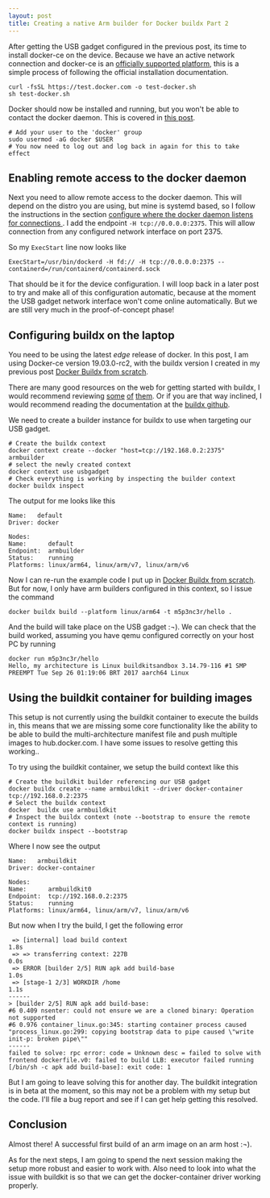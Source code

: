 ```yaml
---
layout: post
title: Creating a native Arm builder for Docker buildx Part 2
---
```


After getting the USB gadget configured in the previous post, its time to install docker-ce on the device.  Because we have an active network connection and docker-ce is an [officially supported platform](https://docs.docker.com/install/), this is a simple process of following the official installation documentation.

    curl -fsSL https://test.docker.com -o test-docker.sh
    sh test-docker.sh

Docker should now be installed and running, but you won't be able to contact the docker daemon.  This is covered in [this post](https://docs.docker.com/install/linux/linux-postinstall/).

    # Add your user to the 'docker' group
    sudo usermod -aG docker $USER
    # You now need to log out and log back in again for this to take effect

## Enabling remote access to the docker daemon
Next you need to allow remote access to the docker daemon.  This will depend on the distro you are using, but mine is systemd based, so I follow the instructions in the section [configure where the docker daemon listens for connections ](https://docs.docker.com/install/linux/linux-postinstall/#configure-where-the-docker-daemon-listens-for-connections).  I add the endpoint  ```-H tcp://0.0.0.0:2375```.  This will allow connection from any configured network interface on port 2375.

So my ```ExecStart``` line now looks like

    ExecStart=/usr/bin/dockerd -H fd:// -H tcp://0.0.0.0:2375 --containerd=/run/containerd/containerd.sock


That should be it for the device configuration.  I will loop back in a later post to try and make all of this configuration automatic, because at the moment the USB gadget network interface won't come online automatically.  But we are still very much in the proof-of-concept phase!

## Configuring buildx on the laptop
You need to be using the latest _edge_ release of docker.  In this post, I am using Docker-ce version 19.03.0-rc2, with the buildx version I created in my previous post [Docker Buildx from scratch](../Docker_buildx_from_scratch/).

There are many good resources on the web for getting started with buildx, I would recommend reviewing [some](https://engineering.docker.com/2019/04/multi-arch-images/) [of](https://community.arm.com/developer/tools-software/tools/b/tools-software-ides-blog/posts/getting-started-with-docker-for-arm-on-linux) [them](http://collabnix.com/building-arm-based-docker-images-on-docker-desktop-made-possible-using-buildx/).  Or if you are that way inclined, I would recommend reading the documentation at the [buildx github](https://github.com/docker/buildx).

We need to create a builder instance for buildx to use when targeting our USB gadget.

````
# Create the buildx context
docker context create --docker "host=tcp://192.168.0.2:2375" armbuilder
# select the newly created context
docker context use usbgadget
# Check everything is working by inspecting the builder context
docker buildx inspect
````

The output for me looks like this

````
Name:   default
Driver: docker

Nodes:
Name:      default
Endpoint:  armbuilder
Status:    running
Platforms: linux/arm64, linux/arm/v7, linux/arm/v6
````

Now I can re-run the example code I put up in [Docker Buildx from scratch](../Docker_buildx_from_scratch/).  But for now, I only have arm builders configured in this context, so I issue the command

    docker buildx build --platform linux/arm64 -t m5p3nc3r/hello .

 And the build will take place on the USB gadget :¬).  We can check that the build worked, assuming you have qemu configured correctly on your host PC by running

````
docker run m5p3nc3r/hello
Hello, my architecture is Linux buildkitsandbox 3.14.79-116 #1 SMP PREEMPT Tue Sep 26 01:19:06 BRT 2017 aarch64 Linux
````

## Using the buildkit container for building images
This setup is not currently using the buildkit container to execute the builds in, this means that we are missing some core functionality like the ability to be able to build the multi-architecture manifest file and push multiple images to hub.docker.com.  I have some issues to resolve getting this working..

To try using the buildkit container, we setup the build context like this

````
# Create the buildkit builder referencing our USB gadget
docker buildx create --name armbuildkit --driver docker-container tcp://192.168.0.2:2375
# Select the buildx context
docker  buildx use armbuildkit
# Inspect the buildx context (note --bootstrap to ensure the remote context is running)
docker buildx inspect --bootstrap
````

Where I now see the output

````
Name:   armbuildkit
Driver: docker-container

Nodes:
Name:      armbuildkit0
Endpoint:  tcp://192.168.0.2:2375
Status:    running
Platforms: linux/arm64, linux/arm/v7, linux/arm/v6
````

But now when I try the build, I get the following error

````
 => [internal] load build context                                                                                  1.8s
 => => transferring context: 227B                                                                                 0.0s
 => ERROR [builder 2/5] RUN apk add build-base                                                                    1.0s
 => [stage-1 2/3] WORKDIR /home                                                                                   1.1s
------                         
> [builder 2/5] RUN apk add build-base:                                                                               
#6 0.409 nsenter: could not ensure we are a cloned binary: Operation not supported                                     
#6 0.976 container_linux.go:345: starting container process caused "process_linux.go:299: copying bootstrap data to pipe caused \"write init-p: broken pipe\""
------
failed to solve: rpc error: code = Unknown desc = failed to solve with frontend dockerfile.v0: failed to build LLB: executor failed running [/bin/sh -c apk add build-base]: exit code: 1

````

But I am going to leave solving this for another day.  The buildkit integration is in beta at the moment, so this may not be a problem with my setup but the code.  I'll file a bug report and see if I can get help getting this resolved.

## Conclusion

Almost there!  A successful first build of an arm image on an arm host :¬).

As for the next steps, I am going to spend the next session making the setup more robust and easier to work with.  Also need to look into what the issue with buildkit is so that we can get the docker-container driver working properly.
